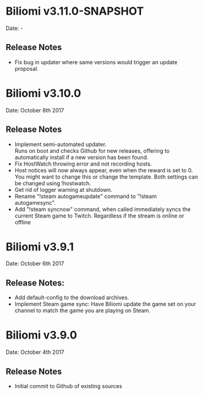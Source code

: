 # Biliomi v3.11.0-SNAPSHOT
Date: -

## Release Notes
* Fix bug in updater where same versions would trigger an update proposal.

# Biliomi v3.10.0
Date: October 8th 2017

## Release Notes
* Implement semi-automated updater.<br>
Runs on boot and checks Github for new releases,
offering to automatically install if a new version has been found.
* Fix HostWatch throwing error and not recording hosts.
* Host notices will now always appear, even when the reward is set to 0.<br>
You might want to change this or change the template. Both settings can be changed using !hostwatch.
* Get rid of logger warning at shutdown.
* Rename "!steam autogameupdate" command to "!steam autogamesync".
* Add "!steam syncnow" command, when called immediately syncs the current Steam game to Twitch.
Regardless if the stream is online or offline

# Biliomi v3.9.1
Date: October 6th 2017

## Release Notes:
* Add default-config to the download archives.
* Implement Steam game sync: Have Biliomi update the game set on your channel to match the game you are playing on Steam.

# Biliomi v3.9.0
Date: October 4th 2017

## Release Notes
* Initial commit to Github of existing sources